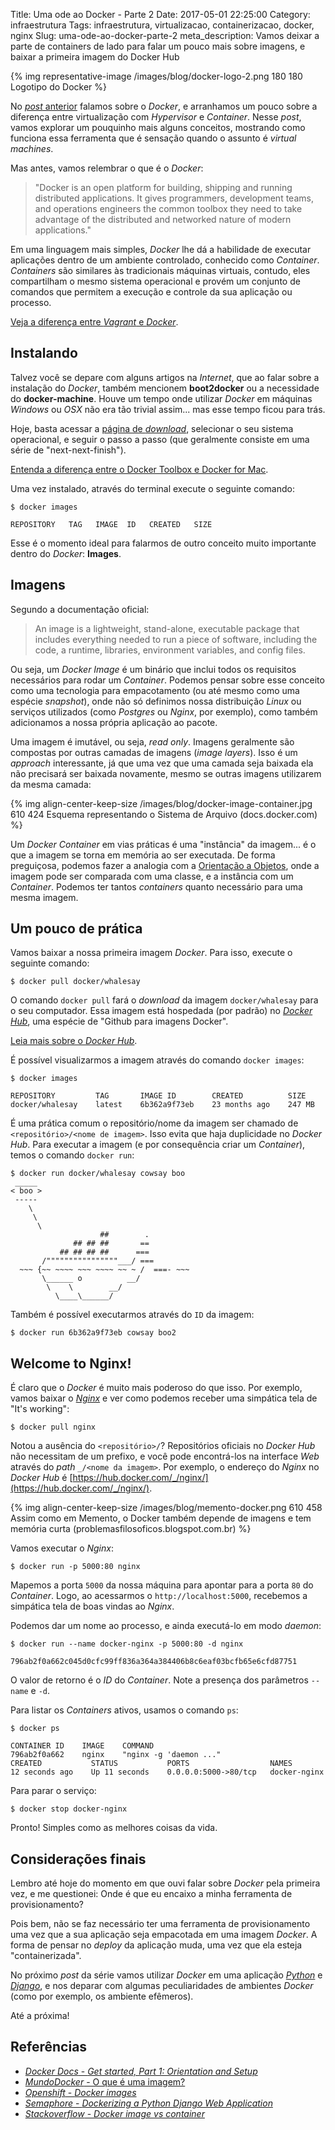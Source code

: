 Title: Uma ode ao Docker - Parte 2
Date: 2017-05-01 22:25:00
Category: infraestrutura
Tags: infraestrutura, virtualizacao, containerizacao, docker, nginx
Slug: uma-ode-ao-docker-parte-2
meta_description: Vamos deixar a parte de containers de lado para falar um pouco mais sobre imagens, e baixar a primeira imagem do Docker Hub

{% img representative-image /images/blog/docker-logo-2.png 180 180 Logotipo do Docker %}

No [*post* anterior]({filename}uma-ode-ao-docker.md "Uma ode ao Docker - Parte 1")
falamos sobre o *Docker*, e arranhamos um pouco sobre a diferença entre
virtualização com *Hypervisor* e *Container*. Nesse *post*,
vamos explorar um pouquinho mais alguns conceitos, mostrando como funciona essa
ferramenta que é sensação quando o assunto é *virtual machines*.

<!-- PELICAN_END_SUMMARY -->

Mas antes, vamos relembrar o que é o *Docker*:

> "Docker is an open platform for building, shipping and running distributed
> applications. It gives programmers, development teams, and operations engineers
> the common toolbox they need to take advantage of the distributed and networked
> nature of modern applications."

Em uma linguagem mais simples, *Docker* lhe dá a habilidade de executar
aplicações dentro de um ambiente controlado, conhecido como *Container*.
*Containers* são similares às tradicionais máquinas virtuais, contudo, eles
compartilham o mesmo sistema operacional e provém um conjunto de comandos
que permitem a execução e controle da sua aplicação ou processo.

[Veja a diferença entre *Vagrant* e *Docker*](https://www.youtube.com/watch?v=pGYAg7TMmp0 "Docker Tutorial - What is Docker & Docker Containers, Images, etc?").


## Instalando

Talvez você se depare com alguns artigos na *Internet*, que ao falar sobre a
instalação do *Docker*, também mencionem **boot2docker** ou a necessidade do
**docker-machine**. Houve um tempo onde utilizar *Docker* em máquinas
*Windows* ou *OSX* não era tão trivial assim... mas esse tempo ficou para trás.

Hoje, basta acessar a [página de *download*](https://www.docker.com/community-edition#/download "Baixe o Docker Community Edition"),
selecionar o seu sistema operacional, e seguir o passo a passo
(que geralmente consiste em uma série de "next-next-finish").

[Entenda a diferença entre o Docker Toolbox e Docker for Mac](https://docs.docker.com/docker-for-mac/docker-toolbox/ "Docker for Mac vs. Docker Toolbox").

Uma vez instalado, através do terminal execute o seguinte comando:

```
$ docker images

REPOSITORY   TAG   IMAGE  ID   CREATED   SIZE
```

Esse é o momento ideal para falarmos de outro conceito muito importante dentro
do *Docker*: **Images**.

## Imagens

Segundo a documentação oficial:

> An image is a lightweight, stand-alone, executable package that includes
> everything needed to run a piece of software, including the code, a runtime,
> libraries, environment variables, and config files.

Ou seja, um *Docker Image* é um binário que inclui todos os requisitos
necessários para rodar um *Container*. Podemos pensar sobre esse
conceito como uma tecnologia para empacotamento (ou até mesmo como uma espécie *snapshot*),
onde não só definimos nossa distribuição *Linux* ou serviços utilizados
(como *Postgres* ou *Nginx*, por exemplo), como também adicionamos a nossa própria aplicação
ao pacote.

Uma imagem é imutável, ou seja, *read only*. Imagens
geralmente são compostas por outras camadas de imagens (*image layers*). Isso é um
*approach* interessante, já que uma vez que uma camada seja baixada ela não precisará ser
baixada novamente, mesmo se outras imagens utilizarem da mesma camada:

{% img align-center-keep-size /images/blog/docker-image-container.jpg 610 424 Esquema representando o Sistema de Arquivo (docs.docker.com) %}

Um *Docker Container* em vias práticas é uma "instância" da imagem... é o que a imagem se torna em memória
ao ser executada. De forma preguiçosa, podemos fazer a analogia com a [Orientação a Objetos]({tag}oop "Leia mais sobre OOP"),
onde a imagem pode ser comparada com uma classe, e a instância com um *Container*. Podemos ter
tantos *containers* quanto necessário para uma mesma imagem.


## Um pouco de prática

Vamos baixar a nossa primeira imagem *Docker*. Para isso, execute o seguinte comando:

```
$ docker pull docker/whalesay
```

O comando `docker pull` fará o *download* da imagem `docker/whalesay`
para o seu computador. Essa imagem está hospedada (por padrão) no [*Docker Hub*](https://hub.docker.com/r/docker/whalesay/),
uma espécie de "Github para imagens Docker".

[Leia mais sobre o *Docker Hub*](https://hub.docker.com/ "Docker Hub").

É possível visualizarmos a imagem através do comando `docker images`:

```
$ docker images

REPOSITORY         TAG       IMAGE ID        CREATED          SIZE
docker/whalesay    latest    6b362a9f73eb    23 months ago    247 MB
```

É uma prática comum o repositório/nome da imagem ser chamado de
`<repositório>/<nome de imagem>`. Isso evita que haja duplicidade no *Docker Hub*. Para
executar a imagem (e por consequência criar um *Container*), temos o comando `docker run`:

```
$ docker run docker/whalesay cowsay boo
 _____
< boo >
 -----
    \
     \
      \
                    ##        .
              ## ## ##       ==
           ## ## ## ##      ===
       /""""""""""""""""___/ ===
  ~~~ {~~ ~~~~ ~~~ ~~~~ ~~ ~ /  ===- ~~~
       \______ o          __/
        \    \        __/
          \____\______/
```

Também é possível executarmos através do `ID` da imagem:

```
$ docker run 6b362a9f73eb cowsay boo2
```

## Welcome to Nginx!

É claro que o *Docker*  é muito mais poderoso do que isso. Por exemplo, vamos baixar o
[*Nginx*]({tag}nginx "Leia mais sobre o Nginx") e ver como podemos receber uma simpática tela de "It's working":

```
$ docker pull nginx
```

Notou a ausência do `<repositório>/`? Repositórios oficiais no *Docker Hub* não necessitam
de um prefixo, e você pode encontrá-los na interface *Web* através do *path* `_/<nome da imagem>`.
Por exemplo, o endereço do *Nginx* no *Docker Hub* é [https://hub.docker.com/_/nginx/](https://hub.docker.com/_/nginx/).

{% img align-center-keep-size /images/blog/memento-docker.png 610 458 Assim como em Memento, o Docker também depende de imagens e tem memória curta (problemasfilosoficos.blogspot.com.br) %}

Vamos executar o *Nginx*:

```
$ docker run -p 5000:80 nginx
```

Mapemos a porta `5000` da nossa máquina para apontar para a porta `80` do *Container*. Logo, ao acessarmos
o `http://localhost:5000`, recebemos a simpática tela de boas vindas ao *Nginx*.

Podemos dar um nome ao processo, e ainda executá-lo em modo *daemon*:

```
$ docker run --name docker-nginx -p 5000:80 -d nginx

796ab2f0a662c045d0cfc99ff836a364a384406b8c6eaf03bcfb65e6cfd87751
```

O valor de retorno é o *ID* do *Container*. Note a presença dos parâmetros `--name` e `-d`.

Para listar os *Containers* ativos, usamos o comando `ps`:

```
$ docker ps

CONTAINER ID    IMAGE    COMMAND
796ab2f0a662    nginx    "nginx -g 'daemon ..."
CREATED           STATUS           PORTS                  NAMES
12 seconds ago    Up 11 seconds    0.0.0.0:5000->80/tcp   docker-nginx
```

Para parar o serviço:

```
$ docker stop docker-nginx
```

Pronto! Simples como as melhores coisas da vida.

## Considerações finais

Lembro até hoje do momento em que ouvi falar sobre *Docker* pela primeira vez,
e me questionei: Onde é que eu encaixo a minha ferramenta de provisionamento?

Pois bem, não se faz necessário ter uma ferramenta de provisionamento uma vez que a sua
aplicação seja empacotada em uma imagem *Docker*. A forma de pensar no *deploy* da
aplicação muda, uma vez que ela esteja "containerizada".

No próximo *post* da série vamos utilizar *Docker* em uma aplicação [*Python*]({tag}python "Leia mais sobre Python")
e [*Django*]({tag}django "Leia mais sobre Django"), e nos deparar com
algumas peculiaridades de ambientes *Docker* (como por exemplo, os ambiente efêmeros).

Até a próxima!

## Referências

- [*Docker Docs* - *Get started, Part 1: Orientation and Setup*](https://docs.docker.com/get-started/)
- [*MundoDocker* - O que é uma imagem?](http://www.mundodocker.com.br/o-que-e-uma-imagem/)
- [*Openshift* - *Docker images*](https://docs.openshift.com/enterprise/3.0/architecture/core_concepts/containers_and_images.html#docker-images)
- [*Semaphore* - *Dockerizing a Python Django Web Application*](https://semaphoreci.com/community/tutorials/dockerizing-a-python-django-web-application)
- [*Stackoverflow* - *Docker image vs container*](http://stackoverflow.com/questions/23735149/docker-image-vs-container)
